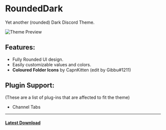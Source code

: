 # RoundedDark
Yet another (rounded) Dark Discord Theme.

![Theme Preview](https://adaelyn.needs.rest/r/Discord_tVlCsJ9S9w.png "Theme Preview")

## Features:
- Fully Rounded UI design.
- Easily customizable values and colors.
- **Coloured Folder Icons** by CapnKitten (edit by Gibbu#1211)

## Plugin Support:
(These are a list of plug-ins that are affected to fit the theme)
- Channel Tabs

---

#### [Latest Download](https://github.com/AdaelynXIV/RoundedDark/releases)


